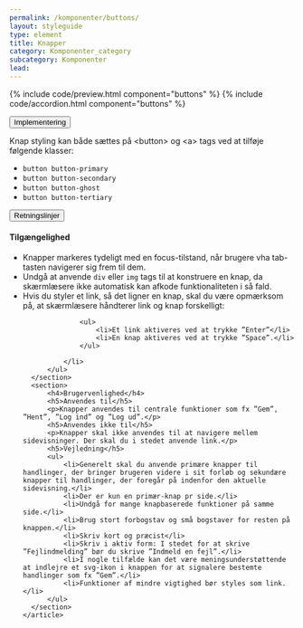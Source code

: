 ```yaml
---
permalink: /komponenter/buttons/
layout: styleguide
type: element
title: Knapper
category: Komponenter_category
subcategory: Komponenter
lead: 
---
```


{% include code/preview.html component="buttons" %}
{% include code/accordion.html component="buttons" %}
<div class="accordion-bordered">
  <button class="button-unstyled accordion-button"
    aria-expanded="false" aria-controls="code-documentation">
    Implementering
  </button>
  <div id="code-documentation" class="accordion-content">
      <p>Knap styling kan både sættes på &lt;button&gt; og &lt;a&gt; tags ved at tilføje følgende klasser:</p>
      <ul>
        <li><code>button button-primary</code></li>
        <li><code>button button-secondary</code></li>
        <li><code>button button-ghost</code></li>
        <li><code>button button-tertiary</code></li>
      </ul>
  </div>
</div>

<div class="accordion-bordered">
  <button class="button-unstyled accordion-button"
      aria-expanded="true" aria-controls="accordion-bordered-docs">
    Retningslinjer
  </button>
  <div id="accordion-bordered-docs" aria-hidden="false" class="accordion-content">
    <article>
      <section>
          <h4>Tilgængelighed</h4>
          <ul>
              <li>Knapper markeres tydeligt med en focus-tilstand, når brugere vha tab-tasten navigerer sig frem til dem.</li>
              <li>Undgå at anvende <code>div</code> eller <code>img</code> tags til at konstruere en knap, da skærmlæsere ikke automatisk kan afkode funktionaliteten i så fald.</li>
              <li>Hvis du styler et link, så det ligner en knap, skal du være opmærksom på, at skærmlæsere håndterer link og knap forskelligt:

                  <ul>
                      <li>Et link aktiveres ved at trykke ”Enter”</li>
                      <li>En knap aktiveres ved at trykke ”Space”.</li>
                  </ul>

              </li>
          </ul>
      </section>
      <section>
          <h4>Brugervenlighed</h4>
          <h5>Anvendes til</h5>
          <p>Knapper anvendes til centrale funktioner som fx ”Gem”, ”Hent”, ”Log ind” og ”Log ud”.</p>
          <h5>Anvendes ikke til</h5>
          <p>Knapper skal ikke anvendes til at navigere mellem sidevisninger. Der skal du i stedet anvende link.</p>
          <h5>Vejledning</h5>
          <ul>
              <li>Generelt skal du anvende primære knapper til handlinger, der bringer brugeren videre i sit forløb og sekundære knapper til handlinger, der foregår på indenfor den aktuelle sidevisning.</li>
              <li>Der er kun en primær-knap pr side.</li>
              <li>Undgå for mange knapbaserede funktioner på samme side.</li>
              <li>Brug stort forbogstav og små bogstaver for resten på knappen.</li>
              <li>Skriv kort og præcist</li>
              <li>Skriv i aktiv form: I stedet for at skrive ”Fejlindmelding” bør du skrive ”Indmeld en fejl”.</li>
              <li>I nogle tilfælde kan det være meningsunderstøttende at indlejre et svg-ikon i knappen for at signalere bestemte handlinger som fx ”Gem”.</li>
              <li>Funktioner af mindre vigtighed bør styles som link.</li>
          </ul>
      </section>
    </article>
  </div>
</div>
